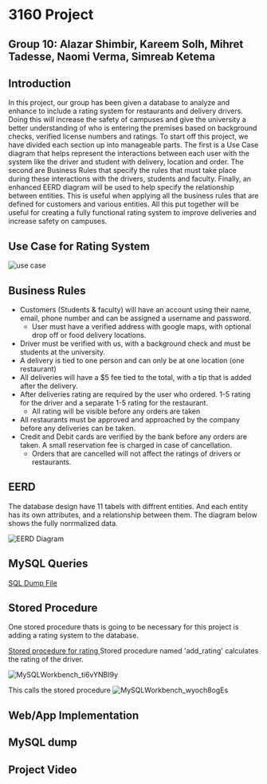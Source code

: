 
# 3160 Project

## Group 10: Alazar Shimbir, Kareem Solh, Mihret Tadesse, Naomi Verma, Simreab Ketema


## Introduction

   In this project, our group has been given a database to analyze and enhance to include a rating system for restaurants and delivery drivers. Doing this will increase the safety of campuses and give the university a better understanding of who is entering the premises based on background checks, verified license numbers and ratings. To start off this project, we have divided each section up into manageable parts. The first is a Use Case diagram that helps represent the interactions between each user with the system like the driver and student with delivery, location and order. The second are Business Rules that specify the rules that must take place during these interactions with the drivers, students and faculty. Finally, an enhanced EERD diagram will be used to help specify the relationship between entities. This is useful when applying all the business rules that are defined for customers and various entities. All this put together will be useful for creating a fully functional rating system to improve deliveries and increase safety on campuses. 


## Use Case for Rating System

![use case](https://user-images.githubusercontent.com/77816981/113527200-be8eff00-958a-11eb-9638-a6b51c34f7c9.png)


## Business Rules
*	Customers (Students & faculty) will have an account using their name, email, phone number and can be assigned a username and password. 
    *   User must have a verified address with google maps, with optional drop off or food delivery locations. 
*	Driver must be verified with us, with a background check and must be students at the university. 
*	A delivery is tied to one person and can only be at one location (one restaurant) 
*	All deliveries will have a $5 fee tied to the total, with a tip that is added after the delivery. 
*	After deliveries rating are required by the user who ordered. 1-5 rating for the driver and a separate 1-5 rating for the restaurant. 
    *   All rating will be visible before any orders are taken
*	All restaurants must be approved and approached by the company before any deliveries can be taken. 
*	Credit and Debit cards are verified by the bank before any orders are taken. A small reservation fee is charged in case of cancellation. 
    *   Orders that are cancelled will not affect the ratings of drivers or restaurants.


## EERD
The database design have 11 tabels with diffrent entities. And each entity has its own attributes, and a relationship between them. The diagram below shows the fully norrmalized data.

![EERD Diagram](https://user-images.githubusercontent.com/79599152/113529940-d2d6fa00-9592-11eb-9262-9bf123e1538b.png)



## MySQL Queries
[SQL Dump File](https://github.com/Ksolh/3160project/blob/main/campus_eats_dump_file.sql)

## Stored Procedure
One stored procedure thats is going to be necessary for this project is adding a rating system to the database.

[Stored procedure for rating ](https://github.com/Ksolh/3160project/blob/main/add_rating.sql)
Stored procedure named 'add_rating' calculates the rating of the driver.

![MySQLWorkbench_ti6vYNBI9y](https://user-images.githubusercontent.com/71343779/117223433-a4d81600-addb-11eb-891b-718442c13cd0.png)

This calls the stored procedure
![MySQLWorkbench_wyoch8ogEs](https://user-images.githubusercontent.com/71343779/117223480-c20ce480-addb-11eb-9d92-d1b1b2e6d2c8.png)


## Web/App Implementation


## MySQL dump


## Project Video
